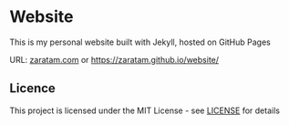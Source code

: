 # Website

This is my personal website built with Jekyll, hosted on GitHub Pages

URL:
[zaratam.com](http://zaratam.com) or https://zaratam.github.io/website/
<br>

## Licence

This project is licensed under the MIT License - see [LICENSE](https://github.com/ZaraTam/website/blob/master/LICENSE) for details
